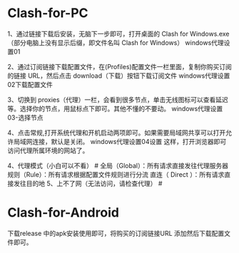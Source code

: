 # Clash-for-PC
1、通过链接下载后安装，无脑下一步即可，打开桌面的 Clash for Windows.exe（部分电脑上没有显示后缀，即文件名叫 Clash for Windows）
windows代理设置01

2、通过订阅链接下载配置文件，在(Profiles)配置文件一栏里面，复制你购买订阅的链接 URL，然后点击 download（下载）按钮下载订阅文件
windows代理设置02下载配置文件

3、切换到 proxies（代理）一栏，会看到很多节点，单击无线图标可以查看延迟等。选择你的节点，用鼠标点下即可。其他不懂的不要动。
windows代理设置03-选择节点

4、点击常规,打开系统代理和开机启动两项即可。如果需要局域网共享可以打开允许局域网连接，默认是关闭。
windows代理设置04设置
这样，打开浏览器即可访问代理所属环境的网站了。

4、代理模式（小白可以不看） #
全局（Global）：所有请求直接发往代理服务器
规则（Rule）：所有请求根据配置文件规则进行分流
直连（ Direct ）：所有请求直接发往目的地
5、上不了网（无法访问，请检查代理） #

# Clash-for-Android
下载release 中的apk安装使用即可，将购买的订阅链接URL 添加然后下载配置文件即可。
